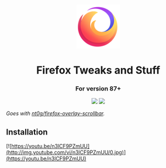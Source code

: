<div align="center" width="300px">
  
<img src="firefox.svg" alt="Firefox Logo" width="120px"/>
  
# Firefox Tweaks and Stuff
### For version 87+

![](https://img.shields.io/badge/Firefox-87+-ff7139?logo=Mozilla%20Firefox&style=flat-square)
[![](https://img.shields.io/badge/license-MIT-6c5eee?style=flat-square)](../LICENSE)

</div>

*Goes with [nt0g/firefox-overlay-scrollbar](https://github.com/Nt0G/firefox-overlay-scrollbar).*


## Installation

[![https://youtu.be/n3lCF9PZmUU](http://img.youtube.com/vi/n3lCF9PZmUU/0.jpg)](https://youtu.be/n3lCF9PZmUU)
